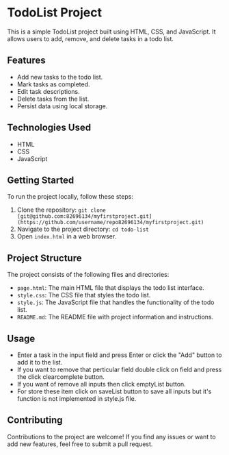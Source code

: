 # TodoList Project

This is a simple TodoList project built using HTML, CSS, and JavaScript. It allows users to add, remove, and delete tasks in a todo list.

## Features

- Add new tasks to the todo list.
- Mark tasks as completed.
- Edit task descriptions.
- Delete tasks from the list.
- Persist data using local storage.

## Technologies Used

- HTML
- CSS
- JavaScript

## Getting Started

To run the project locally, follow these steps:

1. Clone the repository: `git clone [git@github.com:82696134/myfirstproject.git](https://github.com/username/repo82696134/myfirstproject.git)`
2. Navigate to the project directory: `cd todo-list`
3. Open `index.html` in a web browser.

## Project Structure

The project consists of the following files and directories:

- `page.html`: The main HTML file that displays the todo list interface.
- `style.css`: The CSS file that styles the todo list.
- `style.js`: The JavaScript file that handles the functionality of the todo list.
- `README.md`: The README file with project information and instructions.

## Usage

- Enter a task in the input field and press Enter or click the "Add" button to add it to the list.
- If you want to remove that perticular field double click on field and press the click clearcomplete button.
- If you want of remove all inputs then click emptyList button.
- For store these item click on saveList button to save all inputs but it's function is not implemented in style.js file.

## Contributing

Contributions to the project are welcome! If you find any issues or want to add new features, feel free to submit a pull request.
